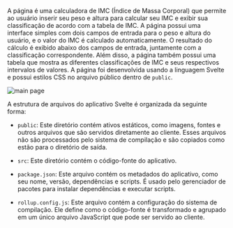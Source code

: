 A página é uma calculadora de IMC (Índice de Massa Corporal) que permite ao usuário inserir seu peso e altura para calcular seu IMC e exibir sua classificação de acordo com a tabela de IMC. A página possui uma interface simples com dois campos de entrada para o peso e altura do usuário, e o valor do IMC é calculado automaticamente. O resultado do cálculo é exibido abaixo dos campos de entrada, juntamente com a classificação correspondente. Além disso, a página também possui uma tabela que mostra as diferentes classificações de IMC e seus respectivos intervalos de valores. A página foi desenvolvida usando a linguagem Svelte e possui estilos CSS no arquivo público dentro de `public`.

![main page]([image_url](https://github.com/DIEGOVZK/C214_Engenharia_de_software/blob/main/imc/documentation/mainimg.png))

A estrutura de arquivos do aplicativo Svelte é organizada da seguinte forma:

- `public`: Este diretório contém ativos estáticos, como imagens, fontes e outros arquivos que são servidos diretamente ao cliente. Esses arquivos não são processados pelo sistema de compilação e são copiados como estão para o diretório de saída.

- `src`: Este diretório contém o código-fonte do aplicativo. 
  
- `package.json`: Este arquivo contém os metadados do aplicativo, como seu nome, versão, dependências e scripts. É usado pelo gerenciador de pacotes para instalar dependências e executar scripts.

- `rollup.config.js`: Este arquivo contém a configuração do sistema de compilação. Ele define como o código-fonte é transformado e agrupado em um único arquivo JavaScript que pode ser servido ao cliente.